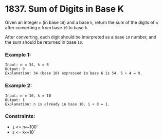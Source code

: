 # 1837. Sum of Digits in Base K

Given an integer `n` (in base `10`) and a base `k`, return the sum of the digits of `n` after converting `n` from base `10` to base `k`.

After converting, each digit should be interpreted as a base `10` number, and the sum should be returned in base `10`.

### Example 1:

```
Input: n = 34, k = 6
Output: 9
Explanation: 34 (base 10) expressed in base 6 is 54. 5 + 4 = 9.
```

### Example 2:

```
Input: n = 10, k = 10
Output: 1
Explanation: n is already in base 10. 1 + 0 = 1.
```

### Constraints:

- `1` <= n` <= `100`
- `2` <= k` <= `10`
